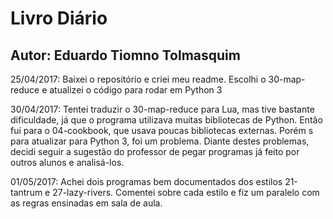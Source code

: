﻿# Livro Diário
## Autor: Eduardo Tiomno Tolmasquim



25/04/2017: Baixei o repositório e criei meu readme. Escolhi o 30-map-reduce e atualizei o código para rodar em Python 3

30/04/2017: Tentei traduzir o 30-map-reduce para Lua, mas tive bastante dificuldade, já que o programa utilizava muitas bibliotecas de Python. Então fui para o 04-cookbook, que usava poucas bibliotecas externas. Porém s para atualizar para Python 3, foi um problema. Diante destes problemas, decidi seguir a sugestão do professor de pegar programas já feito por outros alunos e analisá-los.

01/05/2017: Achei dois programas bem documentados dos estilos 21-tantrum e 27-lazy-rivers. Comentei sobre cada estilo e fiz um paralelo com as regras ensinadas em sala de aula.
